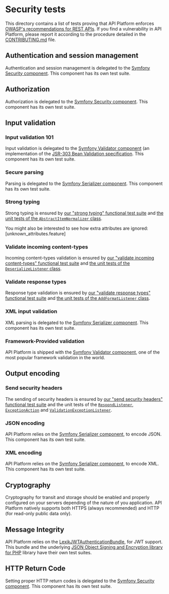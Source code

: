 # Security tests

This directory contains a list of tests proving that API Platform enforces [OWASP's recommendations for REST APIs](https://www.owasp.org/index.php/REST_Security_Cheat_Sheet).
If you find a vulnerability in API Platform, please report it according to the procedure detailed in the [CONTRIBUTING.md](../../CONTRIBUTING.md)
file.

## Authentication and session management

Authentication and session management is delegated to the [Symfony Security component](http://symfony.com/doc/current/components/security.html).
This component has its own test suite.

## Authorization

Authorization is delegated to the [Symfony Security component](http://symfony.com/doc/current/components/security.html).
This component has its own test suite.

## Input validation

### Input validation 101

Input validation is delegated to the [Symfony Validator component](http://symfony.com/doc/current/components/validator.html)
(an implementation of the [JSR-303 Bean Validation specification](https://jcp.org/en/jsr/detail?id=303).
This component has its own test suite.

### Secure parsing

Parsing is delegated to the [Symfony Serializer component](http://symfony.com/doc/current/components/serializer.html).
This component has its own test suite.

### Strong typing

Strong typing is ensured by [our "strong typing" functional test suite](strong_typing.feature) and [the unit tests of the `AbstractItemNormalizer`
class](../../tests/Serializer/AbstractItemNormalizerTest.php).

You might also be interested to see how extra attributes are ignored: [unknown_attributes.feature]

### Validate incoming content-types

Incoming content-types validation is ensured by [our "validate incoming content-types" functional test suite](validate_incoming_content-types.md) and [the unit tests of the `DeserializeListener`
class](../../tests/EventListener/DeserializeListenerTest.php).

### Validate response types

Response type validation is ensured by [our "validate response types" functional test suite](validate_response_types.md)
and [the unit tests of the `AddFormatListener` class](../../tests/EventListener/AddFormatListenerTest.php).

### XML input validation

XML parsing is delegated to the [Symfony Serializer component](http://symfony.com/doc/current/components/serializer.html).
This component has its own test suite.

### Framework-Provided validation

API Platform is shipped with the [Symfony Validator component](http://symfony.com/doc/current/components/validator.html),
one of the most popular framework validation in the world.

## Output encoding

### Send security headers

The sending of security headers is ensured by [our "send security headers" functional test suite](send_security_headers.md)
and the unit tests of the [`RespondListener`](../../tests/EventListener/RespondListenerTest.php), [`ExceptionAction`](../../tests/Action/ExceptionActionTest.php)
and [`ValidationExceptionListener`](../../tests/Bridge/Symfony/Validation/EventListener/ValidationExceptionListenerTest.php).

### JSON encoding

API Platform relies on the [Symfony Serializer component](http://symfony.com/doc/current/components/serializer.html), to
encode JSON.
This component has its own test suite.

### XML encoding

API Platform relies on the [Symfony Serializer component](http://symfony.com/doc/current/components/serializer.html), to
encode XML.
This component has its own test suite.

## Cryptography

Cryptography for transit and storage should be enabled and properly configured on your servers depending of the nature of
you application.
API Platform natively supports both HTTPS (always recommended) and HTTP (for read-only public data only).

## Message Integrity

API Platform relies on the [LexikJWTAuthenticationBundle](https://github.com/lexik/LexikJWTAuthenticationBundle),
for JWT support.
This bundle and the underlying [JSON Object Signing and Encryption library for PHP](https://github.com/namshi/jose) library have their own test suites.

## HTTP Return Code

Setting proper HTTP return codes is delegated to the [Symfony Security component](http://symfony.com/doc/current/components/security.html).
This component has its own test suite.
